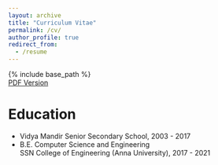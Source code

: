 ```yaml
---
layout: archive
title: "Curriculum Vitae"
permalink: /cv/
author_profile: true
redirect_from:
  - /resume
---
```


{% include base_path %}
<br>
  <a href="../NandaHKrishna_CV.pdf" target="_blank">PDF Version</a>

Education
======
* Vidya Mandir Senior Secondary School, 2003 - 2017
* B.E. Computer Science and Engineering<br>SSN College of Engineering (Anna University), 2017 - 2021
